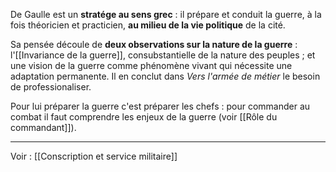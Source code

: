 De Gaulle est un **stratége au sens grec** : il prépare et conduit la guerre, à la fois théoricien et practicien, **au milieu de la vie politique** de la cité.

Sa pensée découle de **deux observations sur la nature de la guerre** : l'[[Invariance de la guerre]], consubstantielle de la nature des peuples ; et une vision de la guerre comme phénomène vivant qui nécessite une adaptation permanente. Il en conclut dans _Vers l'armée de métier_ le besoin de professionaliser. 

Pour lui préparer la guerre c'est préparer les chefs : pour commander au combat il faut comprendre les enjeux de la guerre (voir [[Rôle du commandant]]).

---

Voir : [[Conscription et service militaire]]